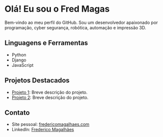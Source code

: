 # Olá! Eu sou o Fred Magas

Bem-vindo ao meu perfil do GitHub. Sou um desenvolvedor apaixonado por programação, cyber segurança, robótica, automação e impressão 3D.

## Linguagens e Ferramentas

- Python
- Django
- JavaScript

## Projetos Destacados

- [Projeto 1](link_projeto_1): Breve descrição do projeto.
- [Projeto 2](link_projeto_2): Breve descrição do projeto.

## Contato

- Site pessoal: [fredericomagalhaes.com](https://www.fredericomagalhaes.com)
- LinkedIn: [Frederico Magalhães](https://www.linkedin.com/in/frederico-magalhães/)





